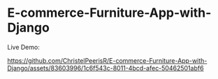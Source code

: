 # E-commerce-Furniture-App-with-Django

Live Demo:

https://github.com/ChristelPeerisR/E-commerce-Furniture-App-with-Django/assets/83603996/1c6f543c-8011-4bcd-afec-50462501abf6

